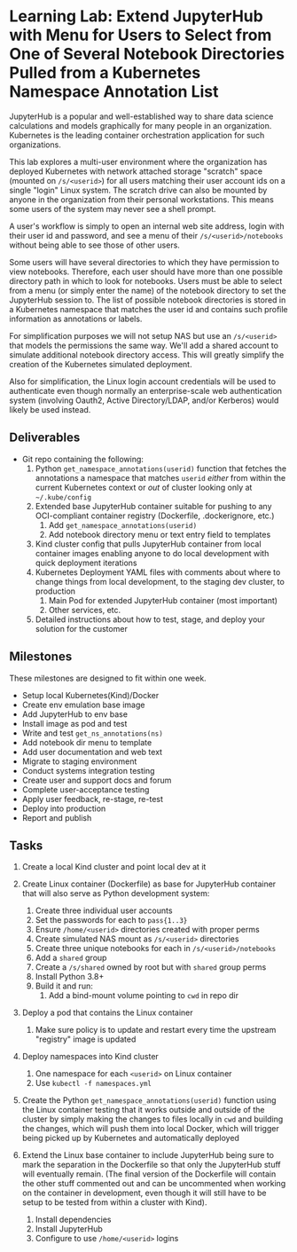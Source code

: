 # Learning Lab: Extend JupyterHub with Menu for Users to Select from One of Several Notebook Directories Pulled from a Kubernetes Namespace Annotation List

JupyterHub is a popular and well-established way to share data science
calculations and models graphically for many people in an organization.
Kubernetes is the leading container orchestration application for such
organizations. 

This lab explores a multi-user environment where the organization has
deployed Kubernetes with network attached storage "scratch" space
(mounted on `/s/<userid>`) for all users matching their user account
ids on a single "login" Linux system. The scratch drive can also be
mounted by anyone in the organization from their personal workstations.
This means some users of the system may never see a shell prompt.

A user's workflow is simply to open an internal web site address, login
with their user id and password, and see a menu of their
`/s/<userid>/notebooks` without being able to see those of other users.

Some users will have several directories to which they have permission
to view notebooks. Therefore, each user should have more than one
possible directory path in which to look for notebooks. Users must be
able to select from a menu (or simply enter the name) of the notebook
directory to set the JupyterHub session to. The list of possible
notebook directories is stored in a Kubernetes namespace that matches
the user id and contains such profile information as annotations or
labels.

For simplification purposes we will not setup NAS but use an
`/s/<userid>` that models the permissions the same way. We'll add a
shared account to simulate additional notebook directory access. This
will greatly simplify the creation of the Kubernetes simulated
deployment.

Also for simplification, the Linux login account credentials will be
used to authenticate even though normally an enterprise-scale web
authentication system (involving Oauth2, Active Directory/LDAP, and/or
Kerberos) would likely be used instead.

## Deliverables

* Git repo containing the following:
  1. Python `get_namespace_annotations(userid)` function that fetches
     the annotations a namespace that matches `userid` *either* from
     within the current Kubernetes context or *out* of cluster looking
     only at `~/.kube/config`
  1. Extended base JupyterHub container suitable for pushing to any
     OCI-compliant container registry (Dockerfile, .dockerignore, etc.)
     1. Add `get_namespace_annotations(userid)`
     1. Add notebook directory menu or text entry field to templates
  1. Kind cluster config that pulls JupyterHub container from local
     container images enabling anyone to do local development with
     quick deployment iterations
  1. Kubernetes Deployment YAML files with comments about where to change things
     from local development, to the staging dev cluster, to production
     1. Main Pod for extended JupyterHub container (most important)
     1. Other services, etc. 
  1. Detailed instructions about how to test, stage, and deploy your
     solution for the customer

## Milestones

These milestones are designed to fit within one week.

* Setup local Kubernetes(Kind)/Docker
* Create env emulation base image
* Add JupyterHub to env base
* Install image as pod and test
* Write and test `get_ns_annotations(ns)`
* Add notebook dir menu to template
* Add user documentation and web text
* Migrate to staging environment
* Conduct systems integration testing
* Create user and support docs and forum
* Complete user-acceptance testing
* Apply user feedback, re-stage, re-test
* Deploy into production
* Report and publish

## Tasks

1. Create a local Kind cluster and point local dev at it

1. Create Linux container (Dockerfile) as base for JupyterHub container
   that will also serve as Python development system:

   1. Create three individual user accounts
   1. Set the passwords for each to `pass{1..3}`
   1. Ensure `/home/<userid>` directories created with proper perms
   1. Create simulated NAS mount as `/s/<userid>` directories
   1. Create three unique notebooks for each in `/s/<userid>/notebooks`
   1. Add a `shared` group
   1. Create a `/s/shared` owned by root but with `shared` group perms
   1. Install Python 3.8+
   1. Build it and run:
      1. Add a bind-mount volume pointing to `cwd` in repo dir

1. Deploy a pod that contains the Linux container
   1. Make sure policy is to update and restart every time the upstream
      "registry" image is updated

1. Deploy namespaces into Kind cluster 
   1. One namespace for each `<userid>` on Linux container
   1. Use `kubectl -f namespaces.yml`

1. Create the Python `get_namespace_annotations(userid)` function using
   the Linux container testing that it works outside and outside of the
   cluster by simply making the changes to files locally in `cwd` and
   building the changes, which will push them into local Docker, which
   will trigger being picked up by Kubernetes and automatically deployed

1. Extend the Linux base container to include JupyterHub being sure to
   mark the separation in the Dockerfile so that only the JupyterHub
   stuff will eventually remain. (The final version of the Dockerfile
   will contain the other stuff commented out and can be uncommented
   when working on the container in development, even though it will
   still have to be setup to be tested from within a cluster with Kind).
   1. Install dependencies
   1. Install JupyterHub
   1. Configure to use `/home/<userid>` logins
